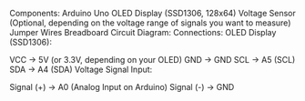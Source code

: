 Components:
Arduino Uno
OLED Display (SSD1306, 128x64)
Voltage Sensor (Optional, depending on the voltage range of signals you want to measure)
Jumper Wires
Breadboard
Circuit Diagram:
Connections:
OLED Display (SSD1306):

VCC → 5V (or 3.3V, depending on your OLED)
GND → GND
SCL → A5 (SCL)
SDA → A4 (SDA)
Voltage Signal Input:

Signal (+) → A0 (Analog Input on Arduino)
Signal (-) → GND
